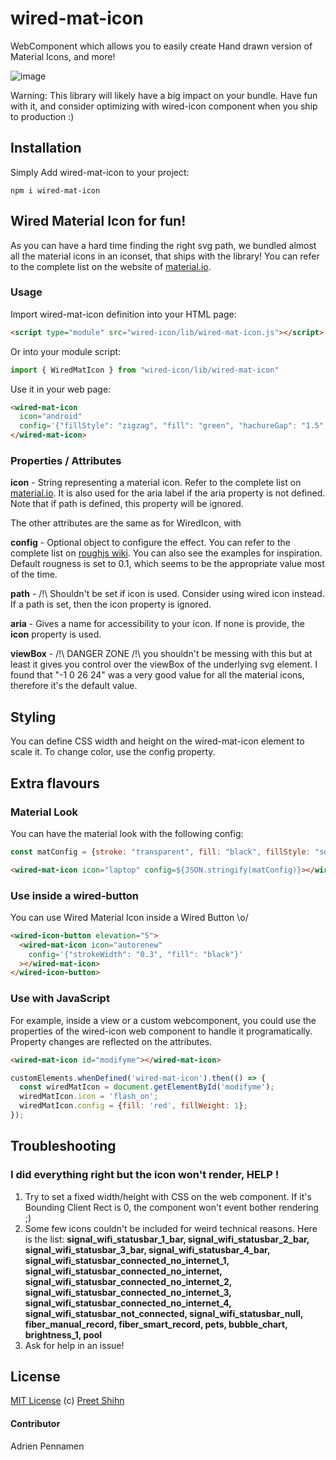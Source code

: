 # wired-mat-icon

WebComponent which allows you to easily create Hand drawn version of Material Icons, and more!

![image](https://user-images.githubusercontent.com/7101875/78978100-8391f100-7b19-11ea-943f-2842e2b5ea44.png)

Warning: This library will likely have a big impact on your bundle. Have fun with it, and consider optimizing with wired-icon component when you ship to production :)

## Installation
Simply Add wired-mat-icon to your project:
```
npm i wired-mat-icon
```

## Wired Material Icon for fun!
As you can have a hard time finding the right svg path, we bundled almost all the material icons in an iconset, that ships with the library! You can refer to the complete list on the website of [material.io](https://material.io/resources/icons/).

### Usage
Import wired-mat-icon definition into your HTML page:
```html
<script type="module" src="wired-icon/lib/wired-mat-icon.js"></script>
```
Or into your module script:
```javascript
import { WiredMatIcon } from "wired-icon/lib/wired-mat-icon"
```

Use it in your web page:
```html
<wired-mat-icon
  icon="android"
  config='{"fillStyle": "zigzag", "fill": "green", "hachureGap": "1.5", "fillWeight": "0.9"}'>
</wired-mat-icon>
```

### Properties / Attributes

**icon** - String representing a material icon. Refer to the complete list on [material.io](https://material.io/resources/icons/). It is also used for the aria label if the aria property is not defined. Note that if path is defined, this property will be ignored.

The other attributes are the same as for WiredIcon, with 

**config** - Optional object to configure the effect. You can refer to the complete list on [roughjs wiki](https://github.com/pshihn/rough/wiki#options). You can also see the examples for inspiration.
Default rougness is set to 0.1, which seems to be the appropriate value most of the time.

**path** - /!\ Shouldn't be set if icon is used. Consider using wired icon instead. If a path is set, then the icon property is ignored.

**aria** - Gives a name for accessibility to your icon. If none is provide, the **icon** property is used.

**viewBox** - /!\ DANGER ZONE /!\ you shouldn't be messing with this but at least it gives you control over the viewBox of the underlying svg element. I found that "-1 0 26 24" was a very good value for all the material icons, therefore it's the default value.


## Styling
You can define CSS width and height on the wired-mat-icon element to scale it.
To change color, use the config property.


## Extra flavours
### Material Look
You can have the material look with the following config:
```javascript
const matConfig = {stroke: "transparent", fill: "black", fillStyle: "solid"};
```
```html
<wired-mat-icon icon="laptop" config=${JSON.stringify(matConfig)}></wired-mat-icon>
```

### Use inside a wired-button
You can use Wired Material Icon inside a Wired Button \o/
```html
<wired-icon-button elevation="5">
  <wired-mat-icon icon="autorenew"
    config='{"strokeWidth": "0.3", "fill": "black"}'
  ></wired-mat-icon>
</wired-icon-button>
```

### Use with JavaScript
For example, inside a view or a custom webcomponent, you could use the properties of the wired-icon web component to handle it programatically. Property changes are reflected on the attributes.
```html
<wired-mat-icon id="modifyme"></wired-mat-icon>
```
```javascript
customElements.whenDefined('wired-mat-icon').then(() => {
  const wiredMatIcon = document.getElementById('modifyme');
  wiredMatIcon.icon = 'flash_on';
  wiredMatIcon.config = {fill: 'red', fillWeight: 1};
});
```

## Troubleshooting
### I did everything right but the icon won't render, HELP !
1. Try to set a fixed width/height with CSS on the web component. If it's Bounding Client Rect is 0, the component won't event bother rendering ;)
2. Some few icons couldn't be included for weird technical reasons. Here is the list:
__signal_wifi_statusbar_1_bar, signal_wifi_statusbar_2_bar, signal_wifi_statusbar_3_bar, signal_wifi_statusbar_4_bar, signal_wifi_statusbar_connected_no_internet_1, signal_wifi_statusbar_connected_no_internet, signal_wifi_statusbar_connected_no_internet_2, signal_wifi_statusbar_connected_no_internet_3, signal_wifi_statusbar_connected_no_internet_4, signal_wifi_statusbar_not_connected, signal_wifi_statusbar_null, fiber_manual_record, fiber_smart_record, pets, bubble_chart, brightness_1, pool__
3. Ask for help in an issue!

## License
[MIT License](https://github.com/wiredjs/wired-elements/blob/master/LICENSE) (c) [Preet Shihn](https://twitter.com/preetster)

#### Contributor

Adrien Pennamen
